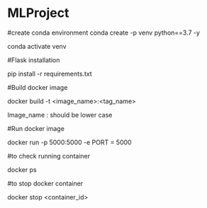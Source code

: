 # MLProject

#create conda environment
conda create -p venv python==3.7 -y

conda activate venv

#Flask installation

pip install -r requirements.txt

#Build docker image

docker build -t <image_name>:<tag_name>

Image_name : should be lower case

#Run docker image

docker run -p 5000:5000 -e PORT = 5000 <Imageid>

#to check running container

docker ps

#to stop docker container

docker stop <container_id>